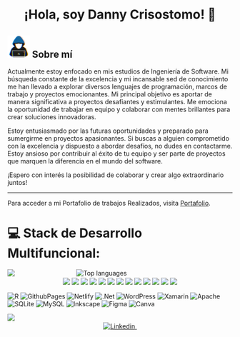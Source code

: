 <h1 align="center">¡Hola, soy Danny Crisostomo! 👋</h1>


## <img src="https://github.com/0xAbdulKhalid/0xAbdulKhalid/raw/main/assets/mdImages/about_me.gif" width="50px"> **Sobre mí**

Actualmente estoy enfocado en mis estudios de Ingeniería de Software. Mi búsqueda constante de la excelencia y mi incansable sed de conocimiento me han llevado a explorar diversos lenguajes de programación, marcos de trabajo y proyectos emocionantes. Mi principal objetivo es aportar de manera significativa a proyectos desafiantes y estimulantes. Me emociona la oportunidad de trabajar en equipo y colaborar con mentes brillantes para crear soluciones innovadoras.

Estoy entusiasmado por las futuras oportunidades y preparado para sumergirme en proyectos apasionantes. Si buscas a alguien comprometido con la excelencia y dispuesto a abordar desafíos, no dudes en contactarme. Estoy ansioso por contribuir al éxito de tu equipo y ser parte de proyectos que marquen la diferencia en el mundo del software.

¡Espero con interés la posibilidad de colaborar y crear algo extraordinario juntos!


---


Para acceder a mi Portafolio de trabajos Realizados, visita [Portafolio](https://harmonious-hummingbird-82d8cb.netlify.app/).
# 💻 Stack de Desarrollo Multifuncional:

<img src="https://user-images.githubusercontent.com/73097560/115834477-dbab4500-a447-11eb-908a-139a6edaec5c.gif">


 <a href="https://github.com/DannyCrisostomo">
  <img align="right" width="350" src="https://github-readme-stats.vercel.app/api/top-langs/?username=DannyCrisostomo&layout=compact&theme=react" alt="Top languages" />
</a>

<div align="center">
    <img style="height:50px" src="https://cdn.jsdelivr.net/gh/devicons/devicon/icons/html5/html5-plain-wordmark.svg" />
    <img style="height:50px" src="https://cdn.jsdelivr.net/gh/devicons/devicon/icons/javascript/javascript-plain.svg" />
    <img style="height:50px" src="https://cdn.jsdelivr.net/gh/devicons/devicon/icons/css3/css3-plain-wordmark.svg" />
    <img style="height:50px" src="https://cdn.jsdelivr.net/gh/devicons/devicon/icons/bootstrap/bootstrap-original.svg" />
    <img style="height:50px" src="https://cdn.jsdelivr.net/gh/devicons/devicon/icons/php/php-plain.svg" />
    <img style="height:50px" src="https://cdn.jsdelivr.net/gh/devicons/devicon/icons/markdown/markdown-original.svg" />
    <img style="height:50px" src="https://cdn.jsdelivr.net/gh/devicons/devicon/icons/git/git-original.svg" />
    <img style="height:50px" src="https://cdn.jsdelivr.net/gh/devicons/devicon/icons/mysql/mysql-original-wordmark.svg" />
    <img style="height:50px" src="https://cdn.jsdelivr.net/gh/devicons/devicon/icons/firebase/firebase-plain.svg" />
    <img style="height:50px" src="https://cdn.jsdelivr.net/gh/devicons/devicon/icons/microsoftsqlserver/microsoftsqlserver-plain-wordmark.svg" />
    <img style="height:50px" src="https://cdn.jsdelivr.net/gh/devicons/devicon/icons/java/java-original-wordmark.svg" />
    <img style="height:50px" src="https://cdn.jsdelivr.net/gh/devicons/devicon/icons/python/python-original-wordmark.svg" />
    <img style="height:50px" src="https://cdn.jsdelivr.net/gh/devicons/devicon/icons/csharp/csharp-original.svg" />
</div>

 
![R](https://img.shields.io/badge/r-%23276DC3.svg?style=for-the-badge&logo=r&logoColor=white)
![GithubPages](https://img.shields.io/badge/github%20pages-121013?style=for-the-badge&logo=github&logoColor=white) 
![Netlify](https://img.shields.io/badge/netlify-%23000000.svg?style=for-the-badge&logo=netlify&logoColor=#00C7B7)
![.Net](https://img.shields.io/badge/.NET-5C2D91?style=for-the-badge&logo=.net&logoColor=white) 
![WordPress](https://img.shields.io/badge/WordPress-%23117AC9.svg?style=for-the-badge&logo=WordPress&logoColor=white)
![Xamarin](https://img.shields.io/badge/Xamarin-3199DC?style=for-the-badge&logo=xamarin&logoColor=white) 
![Apache](https://img.shields.io/badge/apache-%23D42029.svg?style=for-the-badge&logo=apache&logoColor=white) 
![SQLite](https://img.shields.io/badge/sqlite-%2307405e.svg?style=for-the-badge&logo=sqlite&logoColor=white) 
![MySQL](https://img.shields.io/badge/mysql-%2300000f.svg?style=for-the-badge&logo=mysql&logoColor=white) 
![Inkscape](https://img.shields.io/badge/Inkscape-e0e0e0?style=for-the-badge&logo=inkscape&logoColor=080A13) 
![Figma](https://img.shields.io/badge/figma-%23F24E1E.svg?style=for-the-badge&logo=figma&logoColor=white) 
![Canva](https://img.shields.io/badge/Canva-%2300C4CC.svg?style=for-the-badge&logo=Canva&logoColor=white) 

<!--GIF-->
<img src="https://user-images.githubusercontent.com/73097560/115834477-dbab4500-a447-11eb-908a-139a6edaec5c.gif">

<div align="center">
<a href="https://www.linkedin.com/in/danny-crisostomo/"><img alt="Linkedin" src="https://img.shields.io/static/v1?style=for-the-badge&logo=linkedin&label=Linkedin&message=Danny Crisostomo&color=blue">&nbsp;<br />
</div>

